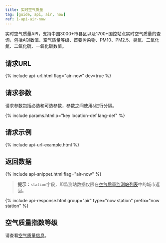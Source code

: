 ```yaml
---
title: 实时空气质量
tag: [guide, api, air, now]
ref: 1-api-air-now
---
```


实时空气质量API，支持中国3000+市县区以及1700+国控站点实时空气质量的查询，包括AQI数值、空气质量等级、首要污染物、PM10、PM2.5、臭氧、二氧化氮、二氧化硫、一氧化碳数值。

## 请求URL

{% include api-url.html flag="air-now" dev=true %}

## 请求参数

请求参数包括必选和可选参数，参数之间使用`&`进行分隔。

{% include params.html p="key location-def lang-def" %}

## 请求示例

{% include api-url-example.html %}

## 返回数据

{% include api-snippet.html flag="air-now" %}

> **提示：**`station`字段，即监测站数据仅限在[空气质量监测站列表](https://github.com/qwd/LocationList/blob/master/POI-Air-Monitoring-Station-List-latest.csv)中的城市返回。

{% include api-response.html group="air" type="now station" prefix="now station"  %}

## 空气质量指数等级

请查看[空气质量信息](/docs/resource/air-info/)。
